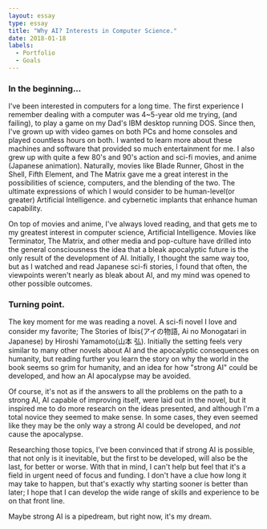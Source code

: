 ```yaml
---
layout: essay
type: essay
title: "Why AI? Interests in Computer Science."
date: 2018-01-18
labels:
  - Portfolio
  - Goals
---
```



### In the beginning...	
I've been interested in computers for a long time. The first experience I remember dealing with a computer was 4~5-year old me trying, (and failing), to play a game on my Dad's IBM desktop running DOS. Since then, I've grown up with video games on both PCs and home consoles and played countless hours on both. I wanted to learn more about these machines and software that provided so much entertainment for me. I also grew up with quite a few 80's and 90's action and sci-fi movies, and anime (Japanese animation). Naturally, movies like Blade Runner, Ghost in the Shell, Fifth Element, and The Matrix gave me a great interest in the possibilities of science, computers, and the blending of the two. The ultimate expressions of which I would consider to be human-level(or greater) Artificial Intelligence. and cybernetic implants that enhance human capability.

On top of movies and anime, I've always loved reading, and that gets me to my greatest interest in computer science, Artificial Intelligence. Movies like Terminator, The Matrix, and other media and pop-culture have drilled into the general consciousness the idea that a bleak apocalyptic future is the only result of the development of AI. Initially, I thought the same way too, but as I watched and read Japanese sci-fi stories, I found that often, the viewpoints weren't nearly as bleak about AI, and my mind was opened to other possible outcomes.

### Turning point.
The key moment for me was reading a novel. A sci-fi novel I love and consider my favorite; The Stories of Ibis(アイの物語, Ai no Monogatari in Japanese) by Hiroshi Yamamoto(山本 弘). Initially the setting feels very similar to many other novels about AI and the apocalyptic consequences on humanity, but reading further you learn the story on why the world in the book seems so grim for humanity, and an idea for how "strong AI" could be developed, and how an AI apocalypse may be avoided.

Of course, it's not as if the answers to all the problems on the path to a strong AI, AI capable of improving itself, were laid out in the novel, but it inspired me to do more research on the ideas presented, and although I'm a total novice they seemed to make sense. In some cases, they even seemed like they may be the only way a strong AI could be developed, and *not* cause the apocalypse.

Researching those topics, I've been convinced that if strong AI is possible, that not only is it inevitable, but the first to be developed, will also be the last, for better or worse. 
With that in mind, I can't help but feel that it's a field in urgent need of focus and funding. I don't have a clue how long it may take to happen, but that's exactly why starting sooner is better than later; I hope that I can develop the wide range of skills and experience to be on that front line.

Maybe strong AI is a pipedream, but right now, it's my dream.
